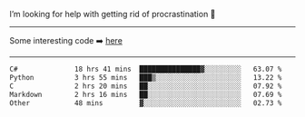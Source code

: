 I’m looking for help with getting rid of procrastination 🤔

-----

Some interesting code :arrow_right: [here](https://github.com/zhen8838/playground)

-----

<!--START_SECTION:waka-->

```txt
C#              18 hrs 41 mins  ███████████████▓░░░░░░░░░   63.07 %
Python          3 hrs 55 mins   ███▒░░░░░░░░░░░░░░░░░░░░░   13.22 %
C               2 hrs 20 mins   ██░░░░░░░░░░░░░░░░░░░░░░░   07.92 %
Markdown        2 hrs 16 mins   ██░░░░░░░░░░░░░░░░░░░░░░░   07.69 %
Other           48 mins         ▓░░░░░░░░░░░░░░░░░░░░░░░░   02.73 %
```

<!--END_SECTION:waka-->

<!--
**zhen8838/zhen8838** is a ✨ _special_ ✨ repository because its `README.md` (this file) appears on your GitHub profile.

Here are some ideas to get you started:

- 🔭 I’m currently working on ...
- 🌱 I’m currently learning ...
- 👯 I’m looking to collaborate on ...
 ...
- 💬 Ask me about ...
- 📫 How to reach me: ...
- 😄 Pronouns: ...
- ⚡ Fun fact: ...
-->

